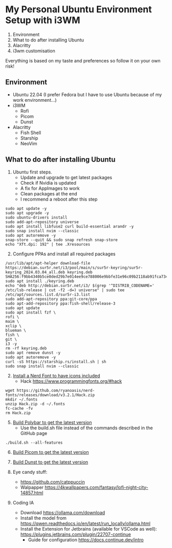 # My Personal Ubuntu Environment Setup with i3WM
1. Environment
2. What to do after installing Ubuntu
3. Alacritty
4. i3wm customisation

Everything is based on my taste and preferences so follow it on your own risk!  

## Environment
- Ubuntu 22.04 (I prefer Fedora but I have to use Ubuntu because of my work environment...)
- i3WM
    - Rofi
    - Picom
    - Dunst
- Alacritty
    - Fish Shell
    - Starship
    - NeoVim

## What to do after installing Ubuntu
1. Ubuntu first steps.
    - Update and upgrade to get latest packages
    - Check if Nvidia is updated
    - A fix for AppImages to work
    - Clean packages at the end
    - I recommend a reboot after this step
```shell
sudo apt update -y
sudo apt upgrade -y
sudo ubuntu-drivers install
sudo add-apt-repository universe
sudo apt install libfuse2 curl build-essential arandr -y
sudo snap install nvim --classic
sudo apt autoremove -y
snap-store --quit && sudo snap refresh snap-store
echo "Xft.dpi: 192" | tee .Xresources
```  

2. Configure PPAs and install all required packages
```shell
/usr/lib/apt/apt-helper download-file https://debian.sur5r.net/i3/pool/main/s/sur5r-keyring/sur5r-keyring_2024.03.04_all.deb keyring.deb SHA256:f9bb4340b5ce0ded29b7e014ee9ce788006e9bbfe31e96c09b2118ab91fca734
sudo apt install ./keyring.deb
echo "deb http://debian.sur5r.net/i3/ $(grep '^DISTRIB_CODENAME=' /etc/lsb-release | cut -f2 -d=) universe" | sudo tee /etc/apt/sources.list.d/sur5r-i3.list
sudo add-apt-repository ppa:git-core/ppa
sudo apt-add-repository ppa:fish-shell/release-3
sudo apt update
sudo apt install fzf \
rofi \
maim \
xclip \
blueman \
fish \
git \
i3 -y
rm -rf keyring.deb
sudo apt remove dunst -y
sudo apt autoremove -y
curl -sS https://starship.rs/install.sh | sh
sudo snap install nvim --classic
```  

2. [Install a Nerd Font to have icons included](https://www.nerdfonts.com/font-downloads)
    - Hack https://www.programmingfonts.org/#hack
```shell
wget https://github.com/ryanoasis/nerd-fonts/releases/download/v3.2.1/Hack.zip
mkdir ~/.fonts
unzip Hack.zip -d ~/.fonts
fc-cache -fv
rm Hack.zip 
```  

5. [Build Polybar to get the latest version](https://github.com/polybar/polybar/wiki/Compiling)
    - Use the build.sh file instead of the commands described in the GitHub page
```shell
./build.sh --all-features
```  

6. [Build Picom to get the latest version](https://github.com/yshui/picom/tree/stable/11)

7. [Build Dunst to get the latest version](https://github.com/dunst-project/dunst)

8. Eye candy stuff:
    - https://github.com/catppuccin
    - Walpapper https://4kwallpapers.com/fantasy/lofi-night-city-14857.html

9. Coding IA
    - Download https://ollama.com/download
    - Install the model from https://qwen.readthedocs.io/en/latest/run_locally/ollama.html
    - Install the Extension for Jetbrains (available for VSCode as well): https://plugins.jetbrains.com/plugin/22707-continue
        - Guide for configuration https://docs.continue.dev/intro